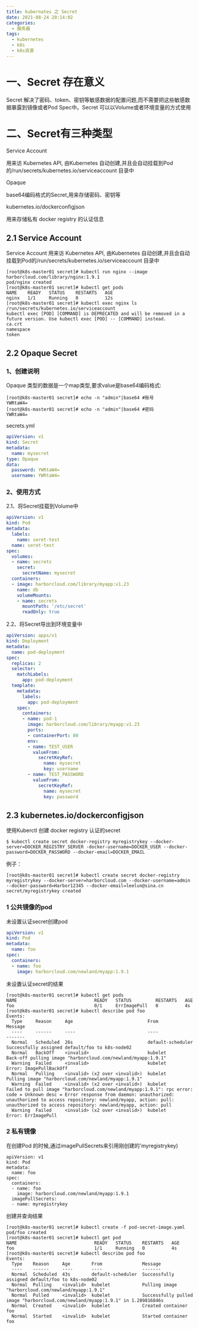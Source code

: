 ```yaml
---
title: kubernates 之 Secret
date: 2021-08-24 20:14:02
categories:
  - 服务器
tags:
  - kubernetes 
  - k8s
  - k8s资源
---
```


# 一、Secret 存在意义
Secret 解决了密码、token、密钥等敏感数据的配置问题,而不需要把这些敏感数据暴露到镜像或者Pod Spec中。Secret 可以以Volume或者环境变量的方式使用

# 二、Secret有三种类型

Service Account

用来访 Kubernetes API, 由Kubernetes 自动创建,并且会自动挂载到Pod的/run/secrets/kubernetes.io/serviceaccount 目录中

Opaque 

base64编码格式的Secret,用来存储密码、密钥等

kubernetes.io/dockerconfigjson

用来存储私有 docker registry 的认证信息

## 2.1 Service Account

Service Account 用来访 Kubernetes API, 由Kubernetes 自动创建,并且会自动挂载到Pod的/run/secrets/kubernetes.io/serviceaccount 目录中

```
[root@k8s-master01 secret]# kubectl run nginx --image harborcloud.com/library/nginx:1.9.1
pod/nginx created
[root@k8s-master01 secret]# kubectl get pods
NAME    READY   STATUS    RESTARTS   AGE
nginx   1/1     Running   0          12s
[root@k8s-master01 secret]# kubectl exec nginx ls /run/secrets/kubernetes.io/serviceaccount  
kubectl exec [POD] [COMMAND] is DEPRECATED and will be removed in a future version. Use kubectl exec [POD] -- [COMMAND] instead.
ca.crt
namespace
token
```

## 2.2 Opaque Secret

### 1、创建说明

Opaque 类型的数据是一个map类型,要求value是base64编码格式:

```
[root@k8s-master01 secret]# echo -n "admin"|base64 #账号
YWRtaW4=
[root@k8s-master01 secret]# echo -n "admin"|base64 #密码
YWRtaW4=
```

secrets.yml

```yaml
apiVersion: v1
kind: Secret
metadata:
  name: mysecret
type: Opaque
data:
  password: YWRtaW4=
  username: YWRtaW4=
```

### 2、使用方式
2.1、将Secret挂载到Volume中

```yaml
apiVersion: v1
kind: Pod
metadata:
  labels:
    name: seret-test
  name: seret-test
spec:
  volumes:
  - name: secrets
    secret:
      secretName: mysecret
  containers:
  - image: harborcloud.com/library/myapp:v1.23
    name: db
    volumeMounts:
    - name: secrets
      mountPath: '/etc/secret'
      readOnly: true
```

2.2、将Secret导出到环境变量中

```yaml
apiVersion: apps/v1
kind: Deployment
metadata:
  name: pod-deployment
spec:
  replicas: 2
  selector:
    matchLabels:
      app: pod-deployment
  template:
    metadata:
      labels:
        app: pod-deployment
    spec:
      containers:
      - name: pod-1
        image: harborcloud.com/library/myapp:v1.23
        ports:
        - containerPort: 80
        env:
        - name: TEST_USER
          valueFrom:
            secretKeyRef:
              name: mysecret 
              key: username
        - name: TEST_PASSWORD
          valueFrom:
            secretKeyRef:
              name: mysecret
              key: password
```

## 2.3 kubernetes.io/dockerconfigjson

使用Kuberctl 创建 docker registry 认证的secret

```
$ kubectl create secret docker-registry myregistrykey --docker-server=DOCKER_REGISTRY_SERVER -docker-username=DOCKER_USER --docker-password=DOCKER_PASSWORD --docker-email=DOCKER_EMAIL
```

例子：

```
[root@k8s-master01 secret]# kubectl create secret docker-registry myregistrykey --docker-server=harborcloud.com --docker-username=admin --docker-password=Harbor12345 --docker-email=leelun@sina.cn
secret/myregistrykey created
```

### 1 公共镜像的pod

未设置认证secret创建pod

```yaml
apiVersion: v1
kind: Pod
metadata:
  name: foo
spec:
  containers:
  - name: foo
    image: harborcloud.com/newland/myapp:1.9.1
```

未设置认证secret的结果

```
[root@k8s-master01 secret]# kubectl get pods
NAME                             READY   STATUS         RESTARTS   AGE
foo                              0/1     ErrImagePull   0          4s
[root@k8s-master01 secret]# kubectl describe pod foo
Events:
  Type     Reason     Age                            From               Message
  ----     ------     ----                           ----               -------
  Normal   Scheduled  26s                            default-scheduler  Successfully assigned default/foo to k8s-node02
  Normal   BackOff    <invalid>                      kubelet            Back-off pulling image "harborcloud.com/newland/myapp:1.9.1"
  Warning  Failed     <invalid>                      kubelet            Error: ImagePullBackOff
  Normal   Pulling    <invalid> (x2 over <invalid>)  kubelet            Pulling image "harborcloud.com/newland/myapp:1.9.1"
  Warning  Failed     <invalid> (x2 over <invalid>)  kubelet            Failed to pull image "harborcloud.com/newland/myapp:1.9.1": rpc error: code = Unknown desc = Error response from daemon: unauthorized: unauthorized to access repository: newland/myapp, action: pull: unauthorized to access repository: newland/myapp, action: pull
  Warning  Failed     <invalid> (x2 over <invalid>)  kubelet            Error: ErrImagePull
```

### 2 私有镜像 

在创建Pod 的时候,通过imagePullSecrets来引用刚创建的'myregistrykey)

```
apiVersion: v1
kind: Pod
metadata:
  name: foo
spec:
  containers:
  - name: foo
    image: harborcloud.com/newland/myapp:1.9.1
  imagePullSecrets:
  - name: myregistrykey
```

创建并查询结果

```
[root@k8s-master01 secret]# kubectl create -f pod-secret-image.yaml 
pod/foo created
[root@k8s-master01 secret]# kubectl get pod
NAME                             READY   STATUS    RESTARTS   AGE
foo                              1/1     Running   0          4s
[root@k8s-master01 secret]# kubectl describe pod foo
Events:
  Type    Reason     Age        From               Message
  ----    ------     ----       ----               -------
  Normal  Scheduled  43s        default-scheduler  Successfully assigned default/foo to k8s-node02
  Normal  Pulling    <invalid>  kubelet            Pulling image "harborcloud.com/newland/myapp:1.9.1"
  Normal  Pulled     <invalid>  kubelet            Successfully pulled image "harborcloud.com/newland/myapp:1.9.1" in 1.289816846s
  Normal  Created    <invalid>  kubelet            Created container foo
  Normal  Started    <invalid>  kubelet            Started container foo
```

